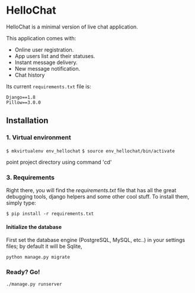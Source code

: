 # HelloChat

HelloChat is a minimal version of live chat application.

This application comes with:

* Online user registration.
* App users list and their statuses.
* Instant message delivery.
* New message notification.
* Chat history

Its current `requirements.txt` file is:

```
Django==1.8
Pillow==3.0.0
```

## Installation

### 1. Virtual environment

`$ mkvirtualenv env_hellochat`
`$ source env_hellochat/bin/activate`

point project directory using command 'cd'

### 3. Requirements
Right there, you will find the *requirements.txt* file that has all the great debugging tools, django helpers and some other cool stuff. To install them, simply type:

`$ pip install -r requirements.txt`

#### Initialize the database
First set the database engine (PostgreSQL, MySQL, etc..) in your settings files;
by default it will be Sqlite,

`python manage.py migrate`

### Ready? Go!

`./manage.py runserver`

